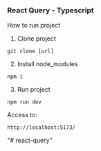 ### React Query - Typescript

How to run project

1. Clone project

```
git clone [url]
```

2. Install node_modules

```
npm i
```

3. Run project

```
npm run dev
```

Access to:

```
http://localhost:5173/
```

"# react-query"
